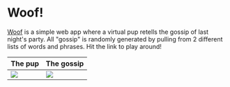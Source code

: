 # Woof!
[Woof](http://bit.ly/mkwoofwoof) is a simple web app where a virtual pup retells the gossip of last night's party.  All "gossip" is randomly generated by pulling from 2 different lists of words and phrases. Hit the link to play around!

| The pup | The gossip |
| - | - |
| <img src="img/before.png" /> | <img src="img/after.png" /> |
